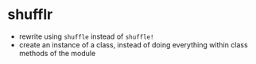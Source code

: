 # shufflr
- rewrite using `shuffle` instead of `shuffle!`
- create an instance of a class, instead of doing everything within class methods of the module
